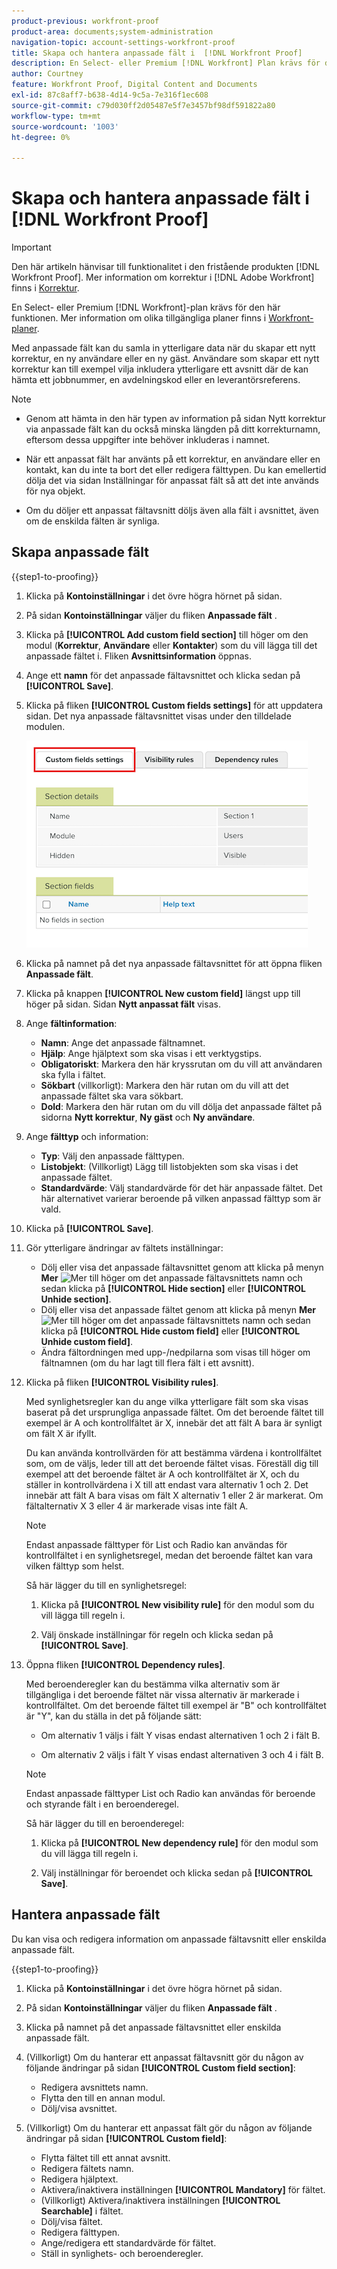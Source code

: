 ```yaml
---
product-previous: workfront-proof
product-area: documents;system-administration
navigation-topic: account-settings-workfront-proof
title: Skapa och hantera anpassade fält i  [!DNL Workfront Proof]
description: En Select- eller Premium [!DNL Workfront] Plan krävs för den här funktionen. Mer information om olika planer finns i Workfront Planer.
author: Courtney
feature: Workfront Proof, Digital Content and Documents
exl-id: 87c8aff7-b638-4d14-9c5a-7e316f1ec608
source-git-commit: c79d030ff2d05487e5f7e3457bf98df591822a80
workflow-type: tm+mt
source-wordcount: '1003'
ht-degree: 0%

---
```


# Skapa och hantera anpassade fält i [!DNL Workfront Proof]

<!-- Audited: 4/2025 -->

>[!IMPORTANT]
>
>Den här artikeln hänvisar till funktionalitet i den fristående produkten [!DNL Workfront Proof]. Mer information om korrektur i [!DNL Adobe Workfront] finns i [Korrektur](../../../review-and-approve-work/proofing/proofing.md).

En Select- eller Premium [!DNL Workfront]-plan krävs för den här funktionen. Mer information om olika tillgängliga planer finns i [Workfront-planer](https://www.workfront.com/plans).

Med anpassade fält kan du samla in ytterligare data när du skapar ett nytt korrektur, en ny användare eller en ny gäst. Användare som skapar ett nytt korrektur kan till exempel vilja inkludera ytterligare ett avsnitt där de kan hämta ett jobbnummer, en avdelningskod eller en leverantörsreferens.

>[!NOTE]
>
>* Genom att hämta in den här typen av information på sidan Nytt korrektur via anpassade fält kan du också minska längden på ditt korrekturnamn, eftersom dessa uppgifter inte behöver inkluderas i namnet.
>
>* När ett anpassat fält har använts på ett korrektur, en användare eller en kontakt, kan du inte ta bort det eller redigera fälttypen. Du kan emellertid dölja det via sidan Inställningar för anpassat fält så att det inte används för nya objekt.
>
>* Om du döljer ett anpassat fältavsnitt döljs även alla fält i avsnittet, även om de enskilda fälten är synliga.

## Skapa anpassade fält

{{step1-to-proofing}}

1. Klicka på **Kontoinställningar** i det övre högra hörnet på sidan.

1. På sidan **Kontoinställningar** väljer du fliken **Anpassade fält** .

1. Klicka på **[!UICONTROL Add custom field section]** till höger om den modul (**Korrektur**, **Användare** eller **Kontakter**) som du vill lägga till det anpassade fältet i. Fliken **Avsnittsinformation** öppnas.

1. Ange ett **namn** för det anpassade fältavsnittet och klicka sedan på **[!UICONTROL Save]**.

1. Klicka på fliken **[!UICONTROL Custom fields settings]** för att uppdatera sidan. Det nya anpassade fältavsnittet visas under den tilldelade modulen.

   ![Fliken Inställningar för anpassade fält](assets/custom-field-settings-tab.png)

1. Klicka på namnet på det nya anpassade fältavsnittet för att öppna fliken **Anpassade fält**.

1. Klicka på knappen **[!UICONTROL New custom field]** längst upp till höger på sidan. Sidan **Nytt anpassat fält** visas.

1. Ange **fältinformation**:

   * **Namn**: Ange det anpassade fältnamnet.
   * **Hjälp**: Ange hjälptext som ska visas i ett verktygstips.
   * **Obligatoriskt**: Markera den här kryssrutan om du vill att användaren ska fylla i fältet.
   * **Sökbart** (villkorligt): Markera den här rutan om du vill att det anpassade fältet ska vara sökbart.
   * **Dold**: Markera den här rutan om du vill dölja det anpassade fältet på sidorna **Nytt korrektur**, **Ny gäst** och **Ny användare**.

1. Ange **fälttyp** och information:

   * **Typ**: Välj den anpassade fälttypen.
   * **Listobjekt**: (Villkorligt) Lägg till listobjekten som ska visas i det anpassade fältet.
   * **Standardvärde**: Välj standardvärde för det här anpassade fältet. Det här alternativet varierar beroende på vilken anpassad fälttyp som är vald.

1. Klicka på **[!UICONTROL Save]**.

1. Gör ytterligare ändringar av fältets inställningar:

   * Dölj eller visa det anpassade fältavsnittet genom att klicka på menyn **Mer** ![Mer](assets/more-button-small.png) till höger om det anpassade fältavsnittets namn och sedan klicka på **[!UICONTROL Hide section]** eller **[!UICONTROL Unhide section]**.
   * Dölj eller visa det anpassade fältet genom att klicka på menyn **Mer** ![Mer](assets/more-button-small.png) till höger om det anpassade fältavsnittets namn och sedan klicka på **[!UICONTROL Hide custom field]** eller **[!UICONTROL Unhide custom field]**.
   * Ändra fältordningen med upp-/nedpilarna som visas till höger om fältnamnen (om du har lagt till flera fält i ett avsnitt).

1. Klicka på fliken **[!UICONTROL Visibility rules]**.

   Med synlighetsregler kan du ange vilka ytterligare fält som ska visas baserat på det ursprungliga anpassade fältet. Om det beroende fältet till exempel är A och kontrollfältet är X, innebär det att fält A bara är synligt om fält X är ifyllt.

   Du kan använda kontrollvärden för att bestämma värdena i kontrollfältet som, om de väljs, leder till att det beroende fältet visas. Föreställ dig till exempel att det beroende fältet är A och kontrollfältet är X, och du ställer in kontrollvärdena i X till att endast vara alternativ 1 och 2. Det innebär att fält A bara visas om fält X alternativ 1 eller 2 är markerat. Om fältalternativ X 3 eller 4 är markerade visas inte fält A.

   >[!NOTE]
   >
   >Endast anpassade fälttyper för List och Radio kan användas för kontrollfältet i en synlighetsregel, medan det beroende fältet kan vara vilken fälttyp som helst.

   Så här lägger du till en synlighetsregel:

   1. Klicka på **[!UICONTROL New visibility rule]** för den modul som du vill lägga till regeln i.

   1. Välj önskade inställningar för regeln och klicka sedan på **[!UICONTROL Save]**.

1. Öppna fliken **[!UICONTROL Dependency rules]**.

   Med beroenderegler kan du bestämma vilka alternativ som är tillgängliga i det beroende fältet när vissa alternativ är markerade i kontrollfältet. Om det beroende fältet till exempel är &quot;B&quot; och kontrollfältet är &quot;Y&quot;, kan du ställa in det på följande sätt:

   * Om alternativ 1 väljs i fält Y visas endast alternativen 1 och 2 i fält B.

   * Om alternativ 2 väljs i fält Y visas endast alternativen 3 och 4 i fält B.

   >[!NOTE]
   >
   >Endast anpassade fälttyper List och Radio kan användas för beroende och styrande fält i en beroenderegel.

   Så här lägger du till en beroenderegel:

   1. Klicka på **[!UICONTROL New dependency rule]** för den modul som du vill lägga till regeln i.

   1. Välj inställningar för beroendet och klicka sedan på **[!UICONTROL Save]**.

## Hantera anpassade fält

Du kan visa och redigera information om anpassade fältavsnitt eller enskilda anpassade fält.

{{step1-to-proofing}}

1. Klicka på **Kontoinställningar** i det övre högra hörnet på sidan.

1. På sidan **Kontoinställningar** väljer du fliken **Anpassade fält** .

1. Klicka på namnet på det anpassade fältavsnittet eller enskilda anpassade fält.

1. (Villkorligt) Om du hanterar ett anpassat fältavsnitt gör du någon av följande ändringar på sidan **[!UICONTROL Custom field section]**:

   * Redigera avsnittets namn.
   * Flytta den till en annan modul.
   * Dölj/visa avsnittet.

1. (Villkorligt) Om du hanterar ett anpassat fält gör du någon av följande ändringar på sidan **[!UICONTROL Custom field]**:

   * Flytta fältet till ett annat avsnitt.
   * Redigera fältets namn.
   * Redigera hjälptext.
   * Aktivera/inaktivera inställningen **[!UICONTROL Mandatory]** för fältet.
   * (Villkorligt) Aktivera/inaktivera inställningen **[!UICONTROL Searchable]** i fältet.
   * Dölj/visa fältet.
   * Redigera fälttypen.
   * Ange/redigera ett standardvärde för fältet.
   * Ställ in synlighets- och beroenderegler.
